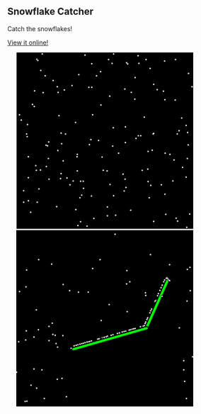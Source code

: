 ## Snowflake Catcher

Catch the snowflakes!

[View it online!](http://noahzpepper.github.io/APCS/SnowflakeCatcher)

<img src="images/snowflakes.png" width="400" hspace="20"><img src="images/catching.png" width="400" hspace="20">

